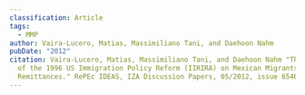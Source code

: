 ```yaml
---
classification: Article
tags:
  - MMP
author: Vaira-Lucero, Matias, Massimiliano Tani, and Daehoon Nahm
pubDate: "2012"
citation: Vaira-Lucero, Matias, Massimiliano Tani, and Daehoon Nahm	"The Impact
  of the 1996 US Immigration Policy Reform (IIRIRA) on Mexican Migrants'
  Remittances." RePEc IDEAS, IZA Discussion Papers, 05/2012, issue 6546.
---
```

